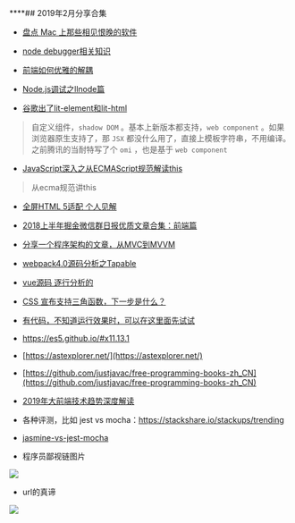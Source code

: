****## 2019年2月分享合集

- [盘点 Mac 上那些相见恨晚的软件](https://mp.weixin.qq.com/s/Cvqetqb1uHcqPU1B4xLuZw)

- [node debugger相关知识](https://codeblog.dotsandbrackets.com/nodejs-core-dump-llnode-lldb/)

- [前端如何优雅的解耦](https://mp.weixin.qq.com/s/EsuR1ztDaaQaupdYh_C36g)

- [Node.js调试之llnode篇](https://mp.weixin.qq.com/s/0ZhhnwUMAM6RA8xZbegcig)


- [谷歌出了lit-element和lit-html](https://lit-element.polymer-project.org/)

> 自定义组件，`shadow DOM` 。基本上新版本都支持，`web component` 。如果浏览器原生支持了，那 `JSX` 都没什么用了，直接上模板字符串，不用编译。之前腾讯的当耐特写了个 `omi` ，也是基于 `web component`


- [JavaScript深入之从ECMAScript规范解读this](https://github.com/mqyqingfeng/Blog/issues/7)

> 从ecma规范讲this

- [全屏HTML 5适配 个人见解](https://juejin.im/post/5c78c9f96fb9a04a0a5fe2b6?utm_source=wechat&from=singlemessage&isappinstalled=0)


- [2018上半年掘金微信群日报优质文章合集：前端篇](https://juejin.im/post/5b3adfe2e51d4555b17e85df)

- [分享一个程序架构的文章，从MVC到MVVM](https://www.oschina.net/translate/wpf-mvvm-step-by-step-basics-to-advance-level?print)

- [webpack4.0源码分析之Tapable](https://juejin.im/post/5abf33f16fb9a028e46ec352)

- [vue源码 逐行分析的](http://hcysun.me/vue-design/art/)

- [CSS 宣布支持三角函数，下一步是什么？](https://mp.weixin.qq.com/s/a887uoHgGnH78cxNfoUhPw)

- [有代码，不知道运行效果时，可以在这里面先试试](https://es6console.com/)

- https://es5.github.io/#x11.13.1

- [https://astexplorer.net/](https://astexplorer.net/)

- [https://github.com/justjavac/free-programming-books-zh_CN](https://github.com/justjavac/free-programming-books-zh_CN)
  
- [2019年大前端技术趋势深度解读](https://mp.weixin.qq.com/s/WWqsd-SnILUWbiKEnSArDQ)

- 各种评测，比如 jest vs mocha：https://stackshare.io/stackups/trending


- [jasmine-vs-jest-mocha](https://stackshare.io/stackups/jasmine-vs-jest-vs-mocha)

- 程序员鄙视链图片

![](https://user-gold-cdn.xitu.io/2019/6/12/16b4b1e4d989155f?w=500&h=1105&f=png&s=195480)

- url的真谛

![](https://user-gold-cdn.xitu.io/2019/6/12/16b4b22127706d03?w=1622&h=964&f=png&s=105412)

